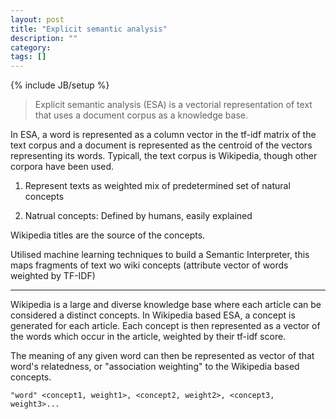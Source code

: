 ```yaml
---
layout: post
title: "Explicit semantic analysis"
description: ""
category: 
tags: []
---
```

{% include JB/setup %}

> Explicit semantic analysis (ESA) is a vectorial representation of text that uses a document corpus as a knowledge base.

<!--more-->


In ESA, a word is represented as a column vector in the tf-idf matrix of the text corpus and a document is represented as the 
centroid of the vectors representing its words. Typicall, the text corpus is Wikipedia, though other corpora have been used.

1. Represent texts as weighted mix of predetermined set of natural concepts

2. Natrual concepts: Defined by humans, easily explained

Wikipedia titles are the source of the concepts.

Utilised machine learning techniques to build a Semantic Interpreter, this maps fragments of text wo wiki concepts (attribute vector 
of words weighted by TF-IDF)

---

Wikipedia is a large and diverse knowledge base where each article can be considered a distinct concepts. In Wikipedia based ESA, a 
concept is generated for each article. Each concept is then represented as a vector of the words which occur in the article, weighted
by their tf-idf score.

The meaning of any given word can then be represented as vector of that word's relatedness, or "association weighting" to the Wikipedia
based concepts.

    "word" <concept1, weight1>, <concept2, weight2>, <concept3, weight3>...

